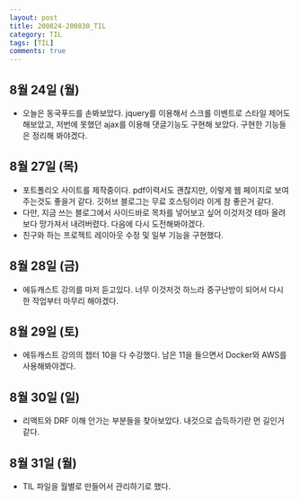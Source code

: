 ```yaml
---
layout: post
title: 200824-200830_TIL
category: TIL
tags: [TIL]
comments: true
---
```



## 8월 24일 (월)
- 오늘은 동국푸드를 손봐보았다. jquery를 이용해서 스크롤 이벤트로 스타일 제어도 해보았고, 저번에 못했던 ajax를 이용해 댓글기능도 구현해 보았다. 구현한 기능들은 정리해 봐야겠다.


## 8월 27일 (목)
- 포트폴리오 사이트를 제작중이다. pdf이력서도 괜찮지만, 이렇게 웹 페이지로 보여주는것도 좋을거 같다. 깃허브 블로그는 무료 호스팅이라 이게 참 좋은거 같다.
- 다만, 지금 쓰는 블로그에서 사이드바로 목차를 넣어보고 싶어 이것저것 테마 올려보다 망가져서 내려버렸다. 다음에 다시 도전해봐야겠다.
- 친구와 하는 프로젝트 레이아웃 수정 및 일부 기능을 구현했다.

## 8월 28일 (금)
- 에듀캐스트 강의를 마저 듣고있다. 너무 이것저것 하느라 중구난방이 되어서 다시 한 작업부터 마무리 해야겠다.


## 8월 29일 (토)
- 에듀캐스트 강의의 챕터 10을 다 수강했다. 남은 11을 들으면서 Docker와 AWS를 사용해봐야겠다.

## 8월 30일 (일)
- 리액트와 DRF 이해 안가는 부분들을 찾아보았다. 내것으로 습득하기란 먼 길인거 같다.

## 8월 31일 (월)
- TIL 파일을 월별로 만들어서 관리하기로 했다.
